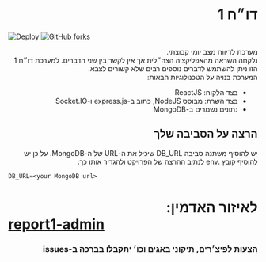# <div dir="rtl">דו״ח 1</div>
[![Deploy](https://www.herokucdn.com/deploy/button.svg)](https://heroku.com/deploy?template=https://github.com/realKfiros/report1)
[![GitHub forks](https://img.shields.io/github/forks/realKfiros/report1?label=Fork%20me&style=for-the-badge)](https://github.com/realKfiros/report1)
<p dir="rtl">
  מערכת לדיווח מצב יומי קבוצתי.<br />
  נלקחה השראה מהאפליקציה הצה״לית אך אין לקשר בין שני הדברים. למערכת דו״ח 1 הזו ניתן להשתמש לדברים נוספים רבים שלא קשורים לצבא.<br />
  המערכת בנויה על הטכנולוגיות הבאות:<br />
  <ul dir="rtl">
    <li>בצד הלקוח: ReactJS</li>
    <li>בצד השרת: מבוסס NodeJS, כתוב ב-express.js ו-Socket.IO</li>
    <li>נתונים נשמרים ב-MongoDB</li>
  </ul>
</p>  

## <div dir="rtl">הרצה על הסביבה שלך</div>
<p dir="rtl">יש להוסיף משתנה סביבה DB_URL שיכיל את ה-URL של ה-MongoDB. על כן יש להוסיף קובץ .env לנתיב ההרצה של הפרויקט ולהגדיר אותו כך:</p>

```
DB_URL=<your MongoDB url>
```

# <div dir="rtl">לאיזור האדמין:</div> [report1-admin](https://github.com/realKfiros/report1-admin)

### <div dir="rtl">הצעות לפיצ׳רים, תיקוני באגים וכו׳ יתקבלו בברכה ב-issues</div>

